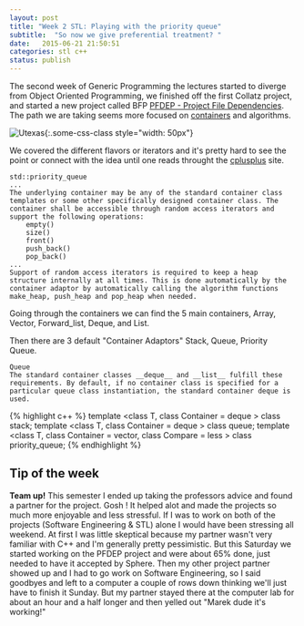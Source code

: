 ```yaml
---
layout: post
title: "Week 2 STL: Playing with the priority queue"
subtitle:  "So now we give preferential treatment? "
date:   2015-06-21 21:50:51
categories: stl c++ 
status: publish
---
```


The second week of Generic Programming the lectures started to diverge from Object Oriented Programming, we finished off the first Collatz project, and started a new project called BFP [PFDEP - Project File Dependencies][sphere]. The path we are taking seems more focused on [containers][containers] and algorithms. 

![Utexas](https://www.utexas.edu/sites/default/files/images/Trademarked_Silhouette2.jpg){:.some-css-class style="width: 50px"}

We covered the different flavors or iterators and it's pretty hard to see the point or connect with the idea until one reads throught the [cplusplus][containers] site.

	std::priority_queue
	...
	The underlying container may be any of the standard container class templates or some other specifically designed container class. The container shall be accessible through random access iterators and support the following operations:
		empty()
		size()
		front()
		push_back()
		pop_back()
	...
	Support of random access iterators is required to keep a heap structure internally at all times. This is done automatically by the container adaptor by automatically calling the algorithm functions make_heap, push_heap and pop_heap when needed.

Going through the containers we can find the 5 main containers,
Array, Vector, Forward_list, Deque, and List. 

Then there are 3 default "Container Adaptors"
Stack, Queue, Priority Queue.

	Queue
	The standard container classes __deque__ and __list__ fulfill these requirements. By default, if no container class is specified for a particular queue class instantiation, the standard container deque is used.

{% highlight c++ %}
template <class T, class Container = deque<T> > class stack;
template <class T, class Container = deque<T> > class queue;
template <class T, class Container = vector<T>,
  class Compare = less<typename Container::value_type> > class priority_queue;
{% endhighlight %}



## Tip of the week
__Team up!__ This semester I ended up taking the professors advice and found a partner for the project. Gosh ! It helped alot and made the projects so much more enjoyable and less stressful. If I was to work on both of the projects (Software Engineering & STL) alone I would have been stressing all weekend. At first I was little skeptical because my partner wasn't very familiar with C++ and I'm generally pretty pessimistic. But this Saturday we started working on the PFDEP project and were about 65% done, just needed to have it accepted by Sphere. Then my other project partner showed up and I had to go work on Software Engineering, so I said goodbyes and left to a computer a couple of rows down thinking we'll just have to finish it Sunday. But my partner stayed there at the computer lab for about an hour and a half longer and then yelled out "Marek dude it's working!" 


[sphere]: http://www.spoj.com/problems/PFDEP/
[containers]: http://www.cplusplus.com/reference/stl/